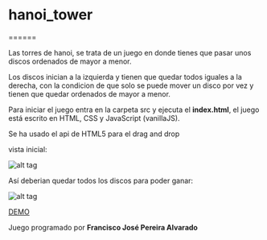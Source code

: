 # hanoi_tower
======

Las torres de hanoi, se trata de un juego en donde tienes que pasar unos discos ordenados de mayor a menor.

Los discos inician a la izquierda y tienen que quedar todos iguales a la derecha, con la condicion de que solo se puede mover un disco por vez y tienen que quedar ordenados de mayor a menor.

Para iniciar el juego entra en la carpeta src y ejecuta el **index.html**, el juego está escrito en HTML, CSS y JavaScript (vanillaJS). 

Se ha usado el api de HTML5 para el drag and drop

vista inicial:

![alt tag](https://i.gyazo.com/dcca66ea286b76ce43e9f7a7ce1afc71.png)


Así deberian quedar todos los discos para poder ganar: 

![alt tag](https://i.gyazo.com/aecd0878a732604a1d5751a2e39db4a1.png)

[DEMO](https://gammafp.github.io/hanoi_tower/)

Juego programado por **Francisco José Pereira Alvarado**
